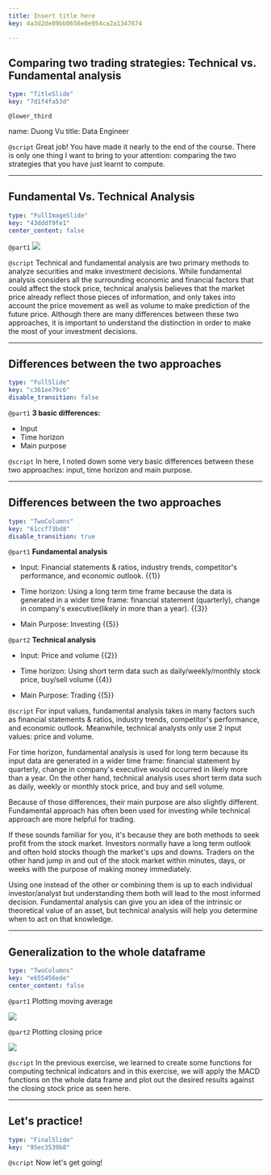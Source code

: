 ```yaml
---
title: Insert title here
key: 4a3d2de89bb0656e8e954ca2a1347674

---
```

## Comparing two trading strategies: Technical vs. Fundamental analysis

```yaml
type: "TitleSlide"
key: "7d1f4fa53d"
```

`@lower_third`

name: Duong Vu
title: Data Engineer


`@script`
Great job! You have made it nearly to the end of the course. There is only one thing I want to bring to your attention: comparing the two strategies that you have just learnt to compute.


---
## Fundamental Vs. Technical Analysis

```yaml
type: "FullImageSlide"
key: "43dddf9fe1"
center_content: false
```

`@part1`
![](https://assets.datacamp.com/production/repositories/4324/datasets/7cb098aa683a7bacd06a3de40a36c09fabe04272/balance.PNG.png)


`@script`
Technical and fundamental analysis are two primary methods to analyze securities and make investment decisions. While fundamental analysis considers all the surrounding economic and financial factors that could affect the stock price, technical analysis believes that the market price already reflect those pieces of information, and only takes into account the price movement as well as volume to make prediction of the future price. Although there are many differences between these two approaches, it is important to understand the distinction in order to make the most of your investment decisions.


---
## Differences between the two approaches

```yaml
type: "FullSlide"
key: "c361ee79c6"
disable_transition: false
```

`@part1`
**3 basic differences:**
- Input
- Time horizon
- Main purpose


`@script`
In here, I noted down some very basic differences between these two approaches: input, time horizon and main purpose.


---
## Differences between the two approaches

```yaml
type: "TwoColumns"
key: "61ccf73bd8"
disable_transition: true
```

`@part1`
**Fundamental analysis** 

- Input: Financial statements & ratios, industry trends, competitor's performance, and economic outlook. {{1}}

- Time horizon: Using a long term time frame because the data is generated in a wider time frame: financial statement (quarterly), change in company's executive(likely in more than a year). {{3}}

- Main Purpose: Investing {{5}}


`@part2`
**Technical analysis** 

- Input: Price and volume {{2}}

- Time horizon: Using short term data such as daily/weekly/monthly stock price, buy/sell volume {{4}}

- Main Purpose: Trading {{5}}


`@script`
For input values, fundamental analysis takes in many factors such as financial statements & ratios, industry trends, competitor's performance, and economic outlook. Meanwhile, technical analysts only use 2 input values: price and volume. 

For time horizon, fundamental analysis is used for long term because its input data are generated in a wider time frame: financial statement by quarterly, change in company's executive would occurred in likely more than a year. On the other hand,  technical analysis uses short term data such as daily, weekly or monthly stock price, and buy and sell volume. 

Because of those differences, their main purpose are also slightly different. Fundamental approach has often been used for investing while technical approach are more helpful for trading.

If these sounds familiar for you, it's because they are both methods to seek profit from the stock market. Investors normally have a long term outlook and often hold stocks though the market's ups and downs. Traders on the other hand jump in and out of the stock market within minutes, days, or weeks with the purpose of making money immediately. 

Using one instead of the other or combining them is up to each individual investor/analyst but understanding them both will lead to the most informed decision. Fundamental analysis can give you an idea of the intrinsic or theoretical value of an asset, but technical analysis will help you determine when to act on that knowledge.


---
## Generalization to the whole dataframe

```yaml
type: "TwoColumns"
key: "e655456ede"
center_content: false
```

`@part1`
Plotting moving average

![](https://assets.datacamp.com/production/repositories/4324/datasets/ba1068d21579503f9d1c597f71e7bc1278fa2e50/MACD_GE.png)


`@part2`
Plotting closing price

![](https://assets.datacamp.com/production/repositories/4324/datasets/63bb0835187f33b5ce3fc07dd9e9f8ab7b384806/close_ge.png)


`@script`
In the previous exercise, we learned to create some functions for computing technical indicators and in this exercise, we will apply the MACD functions on the whole data frame and plot out the desired results against the closing stock price as seen here.


---
## Let's practice!

```yaml
type: "FinalSlide"
key: "95ec3539b8"
```

`@script`
Now let's get going!

